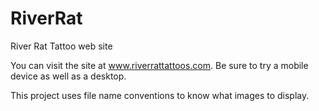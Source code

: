 RiverRat
========

River Rat Tattoo web site

You can visit the site at www.riverrattattoos.com.  Be sure to try a mobile device as well as a desktop.

This project uses file name conventions to know what images to display.
